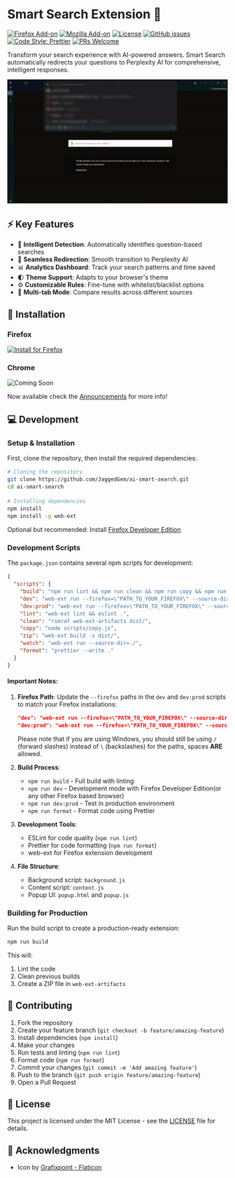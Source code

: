 # Smart Search Extension 🔎

[![Firefox Add-on](https://img.shields.io/amo/v/ai-smart-search)](https://addons.mozilla.org/en-US/firefox/addon/ai-smart-search/)
[![Mozilla Add-on](https://img.shields.io/amo/users/ai-smart-search)](https://addons.mozilla.org/en-US/firefox/addon/ai-smart-search/)
[![License](https://img.shields.io/github/license/JaggedGem/ai-smart-search)](LICENSE)
[![GitHub issues](https://img.shields.io/github/issues/JaggedGem/ai-smart-search)](https://github.com/JaggedGem/ai-smart-search/issues)
[![Code Style: Prettier](https://img.shields.io/badge/code_style-prettier-ff69b4.svg)](https://github.com/prettier/prettier)
[![PRs Welcome](https://img.shields.io/badge/PRs-welcome-brightgreen.svg)](CONTRIBUTING.md)

Transform your search experience with AI-powered answers. Smart Search automatically redirects your questions to Perplexity AI for comprehensive, intelligent responses.

![Demo GIF](https://raw.githubusercontent.com/JaggedGem/ai-smart-search/refs/heads/main/docs/images/demo.gif)

## ⚡ Key Features

- 🎯 **Intelligent Detection**: Automatically identifies question-based searches
- 🔄 **Seamless Redirection**: Smooth transition to Perplexity AI
- 📊 **Analytics Dashboard**: Track your search patterns and time saved
- 🌓 **Theme Support**: Adapts to your browser's theme
- ⚙️ **Customizable Rules**: Fine-tune with whitelist/blacklist options
- 📑 **Multi-tab Mode**: Compare results across different sources

## 🚀 Installation

### Firefox
[![Install for Firefox](https://img.shields.io/badge/Install%20for-Firefox-FF7139?style=for-the-badge&logo=firefox-browser&logoColor=white)](https://addons.mozilla.org/en-US/firefox/addon/ai-smart-search/)

### Chrome
![Coming Soon](https://img.shields.io/badge/Coming-Soon-yellow?style=for-the-badge&logo=google-chrome&logoColor=white) 

Now available check the [Announcements](https://github.com/JaggedGem/ai-smart-search/discussions/2) for more info!

## 💻 Development

### Setup & Installation

First, clone the repository, then install the required dependencies:

```bash
# Cloning the repository
git clone https://github.com/JaggedGem/ai-smart-search.git
cd ai-smart-search

# Installing dependencies
npm install
npm install -g web-ext
```
Optional but recommended: Install [Firefox Developer Edition](https://www.mozilla.org/en-US/firefox/developer/)
### Development Scripts

The `package.json` contains several npm scripts for development:

```json
{
  "scripts": {
    "build": "npm run lint && npm run clean && npm run copy && npm run zip",
    "dev": "web-ext run --firefox=\"PATH_TO_YOUR_FIREFOX\" --source-dir=./",
    "dev:prod": "web-ext run --firefox=\"PATH_TO_YOUR_FIREFOX\" --source-dir=./",
    "lint": "web-ext lint && eslint .",
    "clean": "rimraf web-ext-artifacts dist/",
    "copy": "node scripts/copy.js",
    "zip": "web-ext build -s dist/",
    "watch": "web-ext run --source-dir=./",
    "format": "prettier --write ."
  }
}
```

#### Important Notes:

1. **Firefox Path**: Update the `--firefox` paths in the `dev` and `dev:prod` scripts to match your Firefox installations:
   ```json
   "dev": "web-ext run --firefox=\"PATH_TO_YOUR_FIREFOX\" --source-dir=./",
   "dev:prod": "web-ext run --firefox=\"PATH_TO_YOUR_FIREFOX\" --source-dir=./"
   ```
   Please note that if you are using Windows, you should still be using `/` (forward slashes) instead of `\` (backslashes) for the paths, spaces **ARE** allowed.

2. **Build Process**:
   - `npm run build` - Full build with linting
   - `npm run dev` - Development mode with Firefox Developer Edition(or any other Firefox based browser)
   - `npm run dev:prod` - Test in production environment
   - `npm run format` - Format code using Prettier

3. **Development Tools**:
   - ESLint for code quality (`npm run lint`)
   - Prettier for code formatting (`npm run format`)
   - web-ext for Firefox extension development

4. **File Structure**:
   - Background script: `background.js`
   - Content script: `content.js`
   - Popup UI: `popup.html` and `popup.js`

### Building for Production

Run the build script to create a production-ready extension:

```sh
npm run build
```
This will:
1. Lint the code
2. Clean previous builds
3. Create a ZIP file in `web-ext-artifacts`

## 🤝 Contributing

1. Fork the repository
2. Create your feature branch (`git checkout -b feature/amazing-feature`)
3. Install dependencies (`npm install`)
4. Make your changes
5. Run tests and linting (`npm run lint`)
6. Format code (`npm run format`)
7. Commit your changes (`git commit -m 'Add amazing feature'`)
8. Push to the branch (`git push origin feature/amazing-feature`)
9. Open a Pull Request

## 📝 License

This project is licensed under the MIT License - see the [LICENSE](https://github.com/JaggedGem/ai-smart-search/blob/main/LICENSE) file for details.

## 🙏 Acknowledgments

- Icon by [Grafixpoint - Flaticon](https://www.flaticon.com/free-icons/ss)
